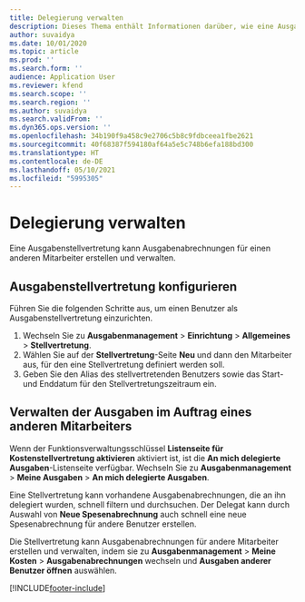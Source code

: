 ```yaml
---
title: Delegierung verwalten
description: Dieses Thema enthält Informationen darüber, wie eine Ausgabenstellvertretung Ausgabenabrechnungen für einen anderen Mitarbeiter erstellen und verwalten kann.
author: suvaidya
ms.date: 10/01/2020
ms.topic: article
ms.prod: ''
ms.search.form: ''
audience: Application User
ms.reviewer: kfend
ms.search.scope: ''
ms.search.region: ''
ms.author: suvaidya
ms.search.validFrom: ''
ms.dyn365.ops.version: ''
ms.openlocfilehash: 34b190f9a458c9e2706c5b8c9fdbceea1fbe2621
ms.sourcegitcommit: 40f68387f594180af64a5e5c748b6efa188bd300
ms.translationtype: HT
ms.contentlocale: de-DE
ms.lasthandoff: 05/10/2021
ms.locfileid: "5995305"
---
```

# <a name="manage-delegation"></a>Delegierung verwalten
Eine Ausgabenstellvertretung kann Ausgabenabrechnungen für einen anderen Mitarbeiter erstellen und verwalten.

## <a name="configuring-expense-delegation"></a>Ausgabenstellvertretung konfigurieren

Führen Sie die folgenden Schritte aus, um einen Benutzer als Ausgabenstellvertretung einzurichten. 
1. Wechseln Sie zu **Ausgabenmanagement** > **Einrichtung** > **Allgemeines** > **Stellvertretung**. 
2. Wählen Sie auf der **Stellvertretung**-Seite **Neu** und dann den Mitarbeiter aus, für den eine Stellvertretung definiert werden soll. 
3. Geben Sie den Alias des stellvertretenden Benutzers sowie das Start- und Enddatum für den Stellvertretungszeitraum ein.

## <a name="manage-expenses-on-behalf-of-another-employee"></a>Verwalten der Ausgaben im Auftrag eines anderen Mitarbeiters

Wenn der Funktionsverwaltungsschlüssel **Listenseite für Kostenstellvertretung aktivieren** aktiviert ist, ist die **An mich delegierte Ausgaben**-Listenseite verfügbar. Wechseln Sie zu **Ausgabenmanagement** > **Meine Ausgaben** > **An mich delegierte Ausgaben**.

Eine Stellvertretung kann vorhandene Ausgabenabrechnungen, die an ihn delegiert wurden, schnell filtern und durchsuchen. Der Delegat kann durch Auswahl von **Neue Spesenabrechnung** auch schnell eine neue Spesenabrechnung für andere Benutzer erstellen.

Die Stellvertretung kann Ausgabenabrechnungen für andere Mitarbeiter erstellen und verwalten, indem sie zu **Ausgabenmanagement** > **Meine Kosten** > **Ausgabenabrechnungen** wechseln und **Ausgaben anderer Benutzer öffnen** auswählen.


[!INCLUDE[footer-include](../includes/footer-banner.md)]
